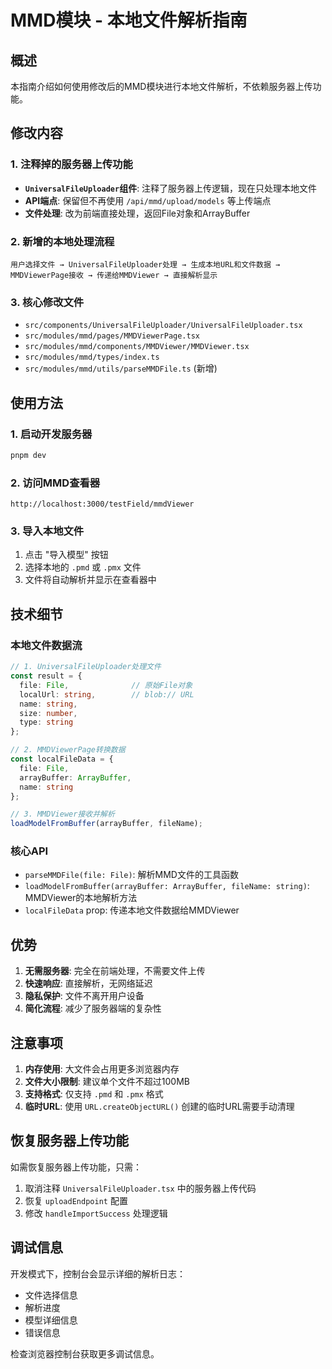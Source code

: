 # MMD模块 - 本地文件解析指南

## 概述

本指南介绍如何使用修改后的MMD模块进行本地文件解析，不依赖服务器上传功能。

## 修改内容

### 1. 注释掉的服务器上传功能

- **`UniversalFileUploader`组件**: 注释了服务器上传逻辑，现在只处理本地文件
- **API端点**: 保留但不再使用 `/api/mmd/upload/models` 等上传端点
- **文件处理**: 改为前端直接处理，返回File对象和ArrayBuffer

### 2. 新增的本地处理流程

```
用户选择文件 → UniversalFileUploader处理 → 生成本地URL和文件数据 → 
MMDViewerPage接收 → 传递给MMDViewer → 直接解析显示
```

### 3. 核心修改文件

- `src/components/UniversalFileUploader/UniversalFileUploader.tsx`
- `src/modules/mmd/pages/MMDViewerPage.tsx`
- `src/modules/mmd/components/MMDViewer/MMDViewer.tsx`
- `src/modules/mmd/types/index.ts`
- `src/modules/mmd/utils/parseMMDFile.ts` (新增)

## 使用方法

### 1. 启动开发服务器

```bash
pnpm dev
```

### 2. 访问MMD查看器

```
http://localhost:3000/testField/mmdViewer
```

### 3. 导入本地文件

1. 点击 "导入模型" 按钮
2. 选择本地的 `.pmd` 或 `.pmx` 文件
3. 文件将自动解析并显示在查看器中

## 技术细节

### 本地文件数据流

```typescript
// 1. UniversalFileUploader处理文件
const result = {
  file: File,              // 原始File对象
  localUrl: string,        // blob:// URL
  name: string,
  size: number,
  type: string
};

// 2. MMDViewerPage转换数据
const localFileData = {
  file: File,
  arrayBuffer: ArrayBuffer,
  name: string
};

// 3. MMDViewer接收并解析
loadModelFromBuffer(arrayBuffer, fileName);
```

### 核心API

- `parseMMDFile(file: File)`: 解析MMD文件的工具函数
- `loadModelFromBuffer(arrayBuffer: ArrayBuffer, fileName: string)`: MMDViewer的本地解析方法
- `localFileData` prop: 传递本地文件数据给MMDViewer

## 优势

1. **无需服务器**: 完全在前端处理，不需要文件上传
2. **快速响应**: 直接解析，无网络延迟
3. **隐私保护**: 文件不离开用户设备
4. **简化流程**: 减少了服务器端的复杂性

## 注意事项

1. **内存使用**: 大文件会占用更多浏览器内存
2. **文件大小限制**: 建议单个文件不超过100MB
3. **支持格式**: 仅支持 `.pmd` 和 `.pmx` 格式
4. **临时URL**: 使用 `URL.createObjectURL()` 创建的临时URL需要手动清理

## 恢复服务器上传功能

如需恢复服务器上传功能，只需：

1. 取消注释 `UniversalFileUploader.tsx` 中的服务器上传代码
2. 恢复 `uploadEndpoint` 配置
3. 修改 `handleImportSuccess` 处理逻辑

## 调试信息

开发模式下，控制台会显示详细的解析日志：
- 文件选择信息
- 解析进度
- 模型详细信息
- 错误信息

检查浏览器控制台获取更多调试信息。 